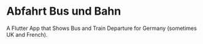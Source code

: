 # Abfahrt Bus und Bahn

A Flutter App that Shows Bus and Train Departure for Germany (sometimes UK and French).
